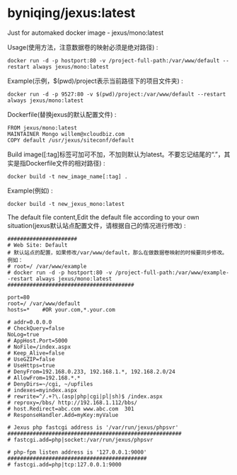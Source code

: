# byniqing/jexus:latest
Just for automaked docker image - jexus/mono:latest

Usage(使用方法，注意数据卷的映射必须是绝对路径) :

    docker run -d -p hostport:80 -v /project-full-path:/var/www/default --restart always jexus/mono:latest

Example(示例，$(pwd)/project表示当前路径下的项目文件夹) :

    docker run -d -p 9527:80 -v $(pwd)/project:/var/www/default --restart always jexus/mono:latest

Dockerfile(替换jexus的默认配置文件) :

    FROM jexus/mono:latest
    MAINTAINER Mongo willem@xcloudbiz.com
    COPY default /usr/jexus/siteconf/default

Build image([:tag]标签可加可不加，不加则默认为latest。不要忘记结尾的“.”，其实是指Dockerfile文件的相对路径) :

    docker build -t new_image_name[:tag] .
Example(例如) :

    docker build -t new_jexus_mono:latest

The default file content,Edit the default file according to your own situation(jexus默认站点配置文件，请根据自己的情况进行修改) :

    ######################
    # Web Site: Default
    # 默认站点的配置，如果修改/var/www/default，那么在做数据卷映射的时候要同步修改。例如：
    # root=/ /var/www/example
    # docker run -d -p hostport:80 -v /project-full-path:/var/www/example--restart always jexus/mono:latest
    ########################################
    
    port=80
    root=/ /var/www/default
    hosts=*    #OR your.com,*.your.com
    
    # addr=0.0.0.0
    # CheckQuery=false
    NoLog=true
    # AppHost.Port=5000
    # NoFile=/index.aspx
    # Keep_Alive=false
    # UseGZIP=false
    # UseHttps=true
    # DenyFrom=192.168.0.233, 192.168.1.*, 192.168.2.0/24
    # AllowFrom=192.168.*.*
    # DenyDirs=~/cgi, ~/upfiles
    # indexes=myindex.aspx
    # rewrite=^/.+?\.(asp|php|cgi|pl|sh)$ /index.aspx
    # reproxy=/bbs/ http://192.168.1.112/bbs/
    # host.Redirect=abc.com www.abc.com  301
    # ResponseHandler.Add=myKey:myValue
    
    # Jexus php fastcgi address is '/var/run/jexus/phpsvr'
    #######################################################
    # fastcgi.add=php|socket:/var/run/jexus/phpsvr
    
    # php-fpm listen address is '127.0.0.1:9000'
    ############################################
    # fastcgi.add=php|tcp:127.0.0.1:9000
